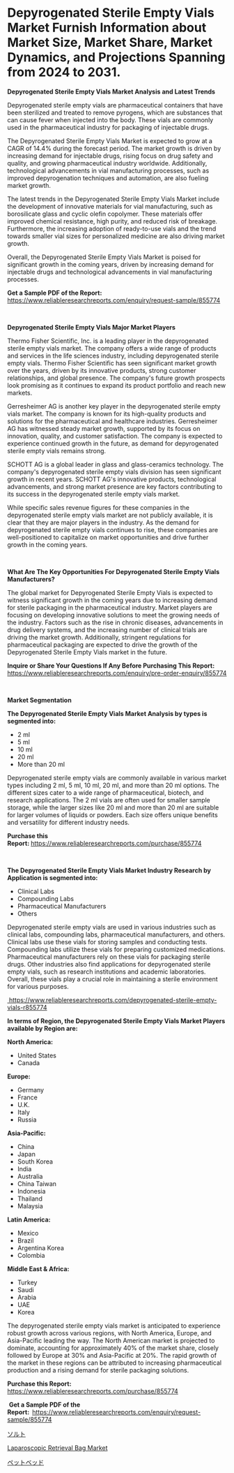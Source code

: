 <p><h1>Depyrogenated Sterile Empty Vials Market Furnish Information about Market Size, Market Share, Market Dynamics, and Projections Spanning from 2024 to 2031.</h1></p><p><strong>Depyrogenated Sterile Empty Vials Market Analysis and Latest Trends</strong></p>
<p><p>Depyrogenated sterile empty vials are pharmaceutical containers that have been sterilized and treated to remove pyrogens, which are substances that can cause fever when injected into the body. These vials are commonly used in the pharmaceutical industry for packaging of injectable drugs.</p><p>The Depyrogenated Sterile Empty Vials Market is expected to grow at a CAGR of 14.4% during the forecast period. The market growth is driven by increasing demand for injectable drugs, rising focus on drug safety and quality, and growing pharmaceutical industry worldwide. Additionally, technological advancements in vial manufacturing processes, such as improved depyrogenation techniques and automation, are also fueling market growth.</p><p>The latest trends in the Depyrogenated Sterile Empty Vials Market include the development of innovative materials for vial manufacturing, such as borosilicate glass and cyclic olefin copolymer. These materials offer improved chemical resistance, high purity, and reduced risk of breakage. Furthermore, the increasing adoption of ready-to-use vials and the trend towards smaller vial sizes for personalized medicine are also driving market growth.</p><p>Overall, the Depyrogenated Sterile Empty Vials Market is poised for significant growth in the coming years, driven by increasing demand for injectable drugs and technological advancements in vial manufacturing processes.</p></p>
<p><strong>Get a Sample PDF of the Report:&nbsp;</strong> <a href="https://www.reliableresearchreports.com/enquiry/request-sample/855774">https://www.reliableresearchreports.com/enquiry/request-sample/855774</a></p>
<p>&nbsp;</p>
<p><strong>Depyrogenated Sterile Empty Vials Major Market Players</strong></p>
<p><p>Thermo Fisher Scientific, Inc. is a leading player in the depyrogenated sterile empty vials market. The company offers a wide range of products and services in the life sciences industry, including depyrogenated sterile empty vials. Thermo Fisher Scientific has seen significant market growth over the years, driven by its innovative products, strong customer relationships, and global presence. The company's future growth prospects look promising as it continues to expand its product portfolio and reach new markets.</p><p>Gerresheimer AG is another key player in the depyrogenated sterile empty vials market. The company is known for its high-quality products and solutions for the pharmaceutical and healthcare industries. Gerresheimer AG has witnessed steady market growth, supported by its focus on innovation, quality, and customer satisfaction. The company is expected to experience continued growth in the future, as demand for depyrogenated sterile empty vials remains strong.</p><p>SCHOTT AG is a global leader in glass and glass-ceramics technology. The company's depyrogenated sterile empty vials division has seen significant growth in recent years. SCHOTT AG's innovative products, technological advancements, and strong market presence are key factors contributing to its success in the depyrogenated sterile empty vials market.</p><p>While specific sales revenue figures for these companies in the depyrogenated sterile empty vials market are not publicly available, it is clear that they are major players in the industry. As the demand for depyrogenated sterile empty vials continues to rise, these companies are well-positioned to capitalize on market opportunities and drive further growth in the coming years.</p></p>
<p>&nbsp;</p>
<p><strong>What Are The Key Opportunities For Depyrogenated Sterile Empty Vials Manufacturers?</strong></p>
<p><p>The global market for Depyrogenated Sterile Empty Vials is expected to witness significant growth in the coming years due to increasing demand for sterile packaging in the pharmaceutical industry. Market players are focusing on developing innovative solutions to meet the growing needs of the industry. Factors such as the rise in chronic diseases, advancements in drug delivery systems, and the increasing number of clinical trials are driving the market growth. Additionally, stringent regulations for pharmaceutical packaging are expected to drive the growth of the Depyrogenated Sterile Empty Vials market in the future.</p></p>
<p><strong>Inquire or Share Your Questions If Any Before Purchasing This Report:</strong> <a href="https://www.reliableresearchreports.com/enquiry/pre-order-enquiry/855774">https://www.reliableresearchreports.com/enquiry/pre-order-enquiry/855774</a></p>
<p>&nbsp;</p>
<p><strong>Market Segmentation</strong></p>
<p><strong>The Depyrogenated Sterile Empty Vials Market Analysis by types is segmented into:</strong></p>
<p><ul><li>2 ml</li><li>5 ml</li><li>10 ml</li><li>20 ml</li><li>More than 20 ml</li></ul></p>
<p><p>Depyrogenated sterile empty vials are commonly available in various market types including 2 ml, 5 ml, 10 ml, 20 ml, and more than 20 ml options. The different sizes cater to a wide range of pharmaceutical, biotech, and research applications. The 2 ml vials are often used for smaller sample storage, while the larger sizes like 20 ml and more than 20 ml are suitable for larger volumes of liquids or powders. Each size offers unique benefits and versatility for different industry needs.</p></p>
<p><strong>Purchase this Report:&nbsp;</strong><a href="https://www.reliableresearchreports.com/purchase/855774">https://www.reliableresearchreports.com/purchase/855774</a></p>
<p>&nbsp;</p>
<p><strong>The Depyrogenated Sterile Empty Vials Market Industry Research by Application is segmented into:</strong></p>
<p><ul><li>Clinical Labs</li><li>Compounding Labs</li><li>Pharmaceutical Manufacturers</li><li>Others</li></ul></p>
<p><p>Depyrogenated sterile empty vials are used in various industries such as clinical labs, compounding labs, pharmaceutical manufacturers, and others. Clinical labs use these vials for storing samples and conducting tests. Compounding labs utilize these vials for preparing customized medications. Pharmaceutical manufacturers rely on these vials for packaging sterile drugs. Other industries also find applications for depyrogenated sterile empty vials, such as research institutions and academic laboratories. Overall, these vials play a crucial role in maintaining a sterile environment for various purposes.</p></p>
<p><a href="https://www.reliableresearchreports.com/depyrogenated-sterile-empty-vials-r855774">&nbsp;https://www.reliableresearchreports.com/depyrogenated-sterile-empty-vials-r855774</a></p>
<p><strong>In terms of Region, the Depyrogenated Sterile Empty Vials Market Players available by Region are:</strong></p>
<p>
    <p> <strong> North America: </strong>
        <ul>
            <li>United States</li>
            <li>Canada</li>
        </ul>
        </p> 
    <p> <strong> Europe: </strong>
        <ul>
            <li>Germany</li>
            <li>France</li>
            <li>U.K.</li>
            <li>Italy</li>
            <li>Russia</li>
        </ul>
        </p> 
    <p> <strong> Asia-Pacific: </strong>
        <ul>
            <li>China</li>
            <li>Japan</li>
            <li>South Korea</li>
            <li>India</li>
            <li>Australia</li>
            <li>China Taiwan</li>
            <li>Indonesia</li>
            <li>Thailand</li>
            <li>Malaysia</li>
        </ul>
        </p> 
    <p> <strong> Latin America: </strong>
        <ul>
            <li>Mexico</li>
            <li>Brazil</li>
            <li>Argentina Korea</li>
            <li>Colombia</li>
        </ul>
        </p> 
    <p> <strong> Middle East & Africa: </strong>
        <ul>
            <li>Turkey</li>
            <li>Saudi</li>
            <li>Arabia</li>
            <li>UAE</li>
            <li>Korea</li>
        </ul>
    </p>
    </p>
<p><p>The depyrogenated sterile empty vials market is anticipated to experience robust growth across various regions, with North America, Europe, and Asia-Pacific leading the way. The North American market is projected to dominate, accounting for approximately 40% of the market share, closely followed by Europe at 30% and Asia-Pacific at 20%. The rapid growth of the market in these regions can be attributed to increasing pharmaceutical production and a rising demand for sterile packaging solutions.</p></p>
<p><strong>Purchase this Report: </strong><a href="https://www.reliableresearchreports.com/purchase/855774">https://www.reliableresearchreports.com/purchase/855774</a></p>
<p>&nbsp;<strong>Get a Sample PDF of the Report:&nbsp;&nbsp;</strong><a href="https://www.reliableresearchreports.com/enquiry/request-sample/855774">https://www.reliableresearchreports.com/enquiry/request-sample/855774</a></p>
<p><strong></strong></p>
<p><p><a href="https://github.com/DwightHuels1/Market-Research-Report-List-1/blob/main/581185547505.md">ソルト</a></p><p><a href="https://github.com/sofayahoo2023/Market-Research-Report-List-4/blob/main/laparoscopic-retrieval-bag-market.md">Laparoscopic Retrieval Bag Market</a></p><p><a href="https://github.com/tanyaali3/Market-Research-Report-List-1/blob/main/986107147504.md">ペットベッド</a></p></p>